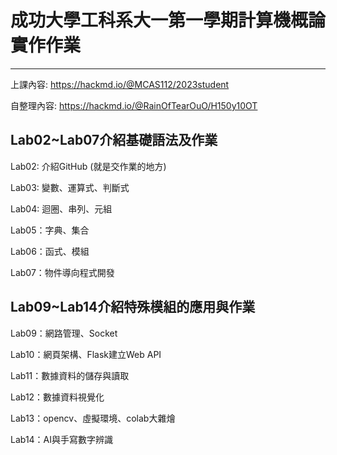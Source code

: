 # 成功大學工科系大一第一學期計算機概論 實作作業

***

上課內容: https://hackmd.io/@MCAS112/2023student  

自整理內容: https://hackmd.io/@RainOfTearOuO/H150y10OT  

## Lab02~Lab07介紹基礎語法及作業  

Lab02: 介紹GitHub (就是交作業的地方)  

Lab03: 變數、運算式、判斷式  

Lab04: 迴圈、串列、元組  

Lab05：字典、集合  

Lab06：函式、模組  

Lab07：物件導向程式開發  


## Lab09~Lab14介紹特殊模組的應用與作業  

Lab09：網路管理、Socket  

Lab10：網頁架構、Flask建立Web API  

Lab11：數據資料的儲存與讀取  

Lab12：數據資料視覺化  

Lab13：opencv、虛擬環境、colab大雜燴  

Lab14：AI與手寫數字辨識  

